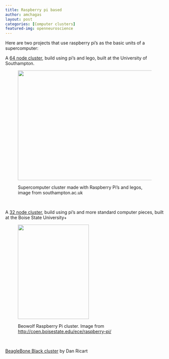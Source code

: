 ```yaml
---
title: Raspberry pi based
author: amchagas
layout: post
categories: [Computer clusters]
featured-img: openneuroscience
---
```

Here are two projects that use raspberry pi&#8217;s as the basic units of a supercomputer:

A [64 node cluster](http://www.southampton.ac.uk/~sjc/raspberrypi/), build using pi’s and lego, built at the University of Southampton.<figure class="wp-caption alignnone">

[<img src="https://i0.wp.com/www.southampton.ac.uk/%7Esjc/raspberrypi/pi_pictures_files/raspberry%20pi%20supercomputer%206.jpg?resize=800%2C349" alt="" width="800" height="349" data-recalc-dims="1" />](https://i0.wp.com/www.southampton.ac.uk/%7Esjc/raspberrypi/pi_pictures_files/raspberry%20pi%20supercomputer%206.jpg)<figcaption class="wp-caption-text">Supercomputer cluster made with Raspberry Pi’s and legos, image from southampton.ac.uk</figcaption></figure>

&nbsp;

A [32 node cluster](http://coen.boisestate.edu/ece/raspberry-pi/), build using pi’s and more standard computer pieces, built at the Boise State University+<figure class="wp-caption alignnone">

[<img src="https://i0.wp.com/coen.boisestate.edu/ece/files/2013/05/P1010388-225x300.jpg?resize=225%2C300" alt="" width="225" height="300" data-recalc-dims="1" />](https://i0.wp.com/coen.boisestate.edu/ece/files/2013/05/P1010388-225x300.jpg)<figcaption class="wp-caption-text">Beowolf Raspberry Pi cluster. Image from <a href="http://coen.boisestate.edu/ece/raspberry-pi/" rel="nofollow">http://coen.boisestate.edu/ece/raspberry-pi/</a></figcaption></figure>

&nbsp;

[BeagleBone Black cluster](http://www.linux.com/community/blogs/133-general-linux/748871-building-a-compute-cluster-with-the-beaglebone-black) by Dan Ricart
